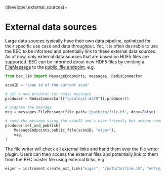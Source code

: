 (developer.external_sources)=
# External data sources
Large data sources typically have their own data pipeline, optimized for their specific use case and data throughput. Yet, it is often desirable to use the BEC to be informed and potentially link to these external data sources.
As of now, only external data sources that are based on HDF5 files are supported. BEC can be informed about new HDF5 files by emitting a [FileMessage](#bec_lib.messages.FileMessage) to the [public_file endpoint](#bec_lib.endpoints.MessageEndpoints.public_file), e.g.

```python
from bec_lib import MessageEndpoints, messages, RedisConnector

scanID = "scan id of the current scan"

# get a new producer for redis messages
producer = RedisConnector(["localhost:6379"]).producer()

# prepare the message
msg = messages.FileMessage(file_path="/path/to/file.h5", done=False)

# send the message using the scanID and a user-friendly but unique name to describe the source (e.g. "eiger")
producer.set_and_publish(
    MessageEndpoints.public_file(scanID, "eiger"),
    msg,
)
```

The file writer will check all external links and hand them over the file writer plugin. Users can then access the external files and potentially link to them from the BEC master file using external links, e.g.

```python
eiger = instrument.create_ext_link("eiger", "/path/to/file.h5", "entry/instrument/detector")
```
